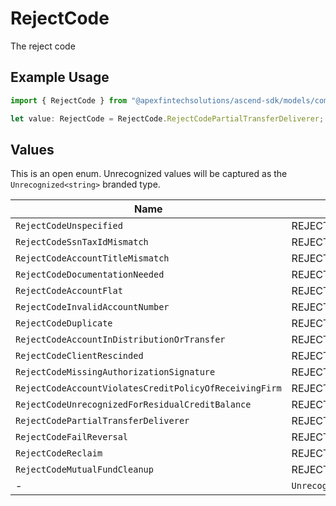 # RejectCode

The reject code

## Example Usage

```typescript
import { RejectCode } from "@apexfintechsolutions/ascend-sdk/models/components";

let value: RejectCode = RejectCode.RejectCodePartialTransferDeliverer;
```

## Values

This is an open enum. Unrecognized values will be captured as the `Unrecognized<string>` branded type.

| Name                                                         | Value                                                        |
| ------------------------------------------------------------ | ------------------------------------------------------------ |
| `RejectCodeUnspecified`                                      | REJECT_CODE_UNSPECIFIED                                      |
| `RejectCodeSsnTaxIdMismatch`                                 | REJECT_CODE_SSN_TAX_ID_MISMATCH                              |
| `RejectCodeAccountTitleMismatch`                             | REJECT_CODE_ACCOUNT_TITLE_MISMATCH                           |
| `RejectCodeDocumentationNeeded`                              | REJECT_CODE_DOCUMENTATION_NEEDED                             |
| `RejectCodeAccountFlat`                                      | REJECT_CODE_ACCOUNT_FLAT                                     |
| `RejectCodeInvalidAccountNumber`                             | REJECT_CODE_INVALID_ACCOUNT_NUMBER                           |
| `RejectCodeDuplicate`                                        | REJECT_CODE_DUPLICATE                                        |
| `RejectCodeAccountInDistributionOrTransfer`                  | REJECT_CODE_ACCOUNT_IN_DISTRIBUTION_OR_TRANSFER              |
| `RejectCodeClientRescinded`                                  | REJECT_CODE_CLIENT_RESCINDED                                 |
| `RejectCodeMissingAuthorizationSignature`                    | REJECT_CODE_MISSING_AUTHORIZATION_SIGNATURE                  |
| `RejectCodeAccountViolatesCreditPolicyOfReceivingFirm`       | REJECT_CODE_ACCOUNT_VIOLATES_CREDIT_POLICY_OF_RECEIVING_FIRM |
| `RejectCodeUnrecognizedForResidualCreditBalance`             | REJECT_CODE_UNRECOGNIZED_FOR_RESIDUAL_CREDIT_BALANCE         |
| `RejectCodePartialTransferDeliverer`                         | REJECT_CODE_PARTIAL_TRANSFER_DELIVERER                       |
| `RejectCodeFailReversal`                                     | REJECT_CODE_FAIL_REVERSAL                                    |
| `RejectCodeReclaim`                                          | REJECT_CODE_RECLAIM                                          |
| `RejectCodeMutualFundCleanup`                                | REJECT_CODE_MUTUAL_FUND_CLEANUP                              |
| -                                                            | `Unrecognized<string>`                                       |